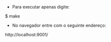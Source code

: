 - Para executar apenas digite:

$ make

- No navegador entre com o seguinte endereço:

http://localhost:9001/
